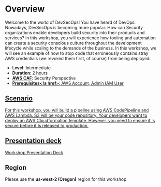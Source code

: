 # Overview

Welcome to the world of DevSecOps! You have heard of DevOps. Nowadays, DevSecOps is becoming more popular. How can Security organizations enable developers build security into their products and services? In this workshop, you will experience how tooling and automation can create a security conscious culture throughout the development lifecycle while scaling to the demands of the business.
In this workshop, we will see an example of how to stop code that erroneously contains stray AWS credentials (we revoked them first, of course) from being deployed.


* **Level**: Intermediate
* **Duration**: 2 hours
* **<a href="https://aws.amazon.com/blogs/security/new-whitepaper-now-available-the-security-perspective-of-the-aws-cloud-adoption-framework/" target="_blank">AWS CAF</a>**: Security Perspective
* **<a href="https://awssecworkshops.com/getting-started/" target="_blank">Prerequisites</a href>**: AWS Account, Admin IAM User

## Scenario

For this workshop, you will build a pipeline using AWS CodePipeline and AWS Lambda.  S3 will be your code repository.  Your developers want to deploy an AWS Cloudformation template.  However, you need to ensure it is secure before it is released to production.

## Presentation deck
[Workshop Presentation Deck](./secure-pipelines-in-aws-presentation.pdf)

## Region
Please use the **us-west-2 (Oregon)** region for this workshop.

